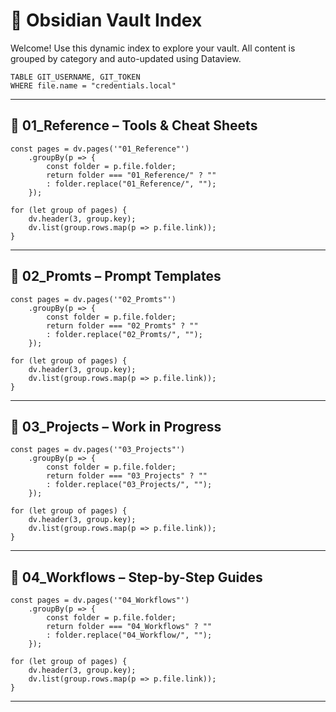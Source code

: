 # 🧭 Obsidian Vault Index

Welcome! Use this dynamic index to explore your vault. All content is grouped by category and auto-updated using Dataview.

```dataview
TABLE GIT_USERNAME, GIT_TOKEN
WHERE file.name = "credentials.local"
```
---

## 🔧 01_Reference – Tools & Cheat Sheets

```dataviewjs
const pages = dv.pages('"01_Reference"')
	.groupBy(p => {
	    const folder = p.file.folder;
	    return folder === "01_Reference/" ? "" 
	    : folder.replace("01_Reference/", "");
	});

for (let group of pages) {
    dv.header(3, group.key);
    dv.list(group.rows.map(p => p.file.link));
}
```

---

## 🧠 02_Promts – Prompt Templates

```dataviewjs
const pages = dv.pages('"02_Promts"')
	.groupBy(p => {
	    const folder = p.file.folder;
	    return folder === "02_Promts" ? "" 
	    : folder.replace("02_Promts/", "");
	});

for (let group of pages) {
    dv.header(3, group.key);
    dv.list(group.rows.map(p => p.file.link));
}
```

---

## 🚧 03_Projects – Work in Progress

```dataviewjs
const pages = dv.pages('"03_Projects"')
	.groupBy(p => {
	    const folder = p.file.folder;
	    return folder === "03_Projects" ? "" 
	    : folder.replace("03_Projects/", "");
	});

for (let group of pages) {
    dv.header(3, group.key);
    dv.list(group.rows.map(p => p.file.link));
}
```

---

## 📜 04_Workflows – Step-by-Step Guides

```dataviewjs
const pages = dv.pages('"04_Workflows"')
	.groupBy(p => {
	    const folder = p.file.folder;
	    return folder === "04_Workflows" ? "" 
	    : folder.replace("04_Workflow/", "");
	});

for (let group of pages) {
    dv.header(3, group.key);
    dv.list(group.rows.map(p => p.file.link));
}
```

---

